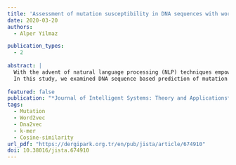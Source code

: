 ```yaml
---
title: 'Assessment of mutation susceptibility in DNA sequences with word vectors'
date: 2020-03-20
authors: 
  - Alper Yilmaz

publication_types:
  - 2
  
abstract: |
  With the advent of natural language processing (NLP) techniques empowered with deep learning approaches, more detailed relationships between words have been unraveled. Word2Vec is quite robust in discovering contextual and semantic relationships. Genome being a long text, is subject to similar studies to unravel yet to be discovered relationships between DNA k-mers. Dna2vec applies Word2Vec approach to whole genome so that DNA k-mers are represented as vectors. The cosine similarity queries on DNA vectors reveal unusual relationships between DNA k-mers. |
  In this study, we examined DNA sequence based prediction of mutation susceptibility. Initially, we generated word vectors for human and mouse genome via dna2vec. On the other hand, we retrieved coordinates of common and all mutations from dbSNP. For each coordinate, we extracted 8 nucleotide k-mers intersecting mutations and results are aggregated such a way that number of mutations for each 8-mer has been tabulated. These results are incorporated with dna2vec cosine similarity data. Our results showed that for a given k-mer, k-mers with highest cosine similarity coincide with highest mutation count k-mer. In other words, the neighbor with the highest cosine similarity for a k-mer was also seen to be the neighbor overlapping the mutation count. As a result of our studies, human and mouse, dna2vec vs. mutation overlap is 80% and 70%, respectively. In conclusion, dna2vec and other word embedding approaches can be used to reveal mutation or variation characteristics of genomes without sequencing or experimental data, solely using the genome sequence itself. This might pave the way for understanding the underlying mechanism or dynamics of mutations in genomes.
  
featured: false
publication: "*Journal of Intelligent Systems: Theory and Applications*"
tags: 
  - Mutation
  - Word2vec
  - Dna2vec
  - k-mer
  - Cosine-similarity 
url_pdf: "https://dergipark.org.tr/en/pub/jista/article/674910"
doi: 10.38016/jista.674910
---
```


